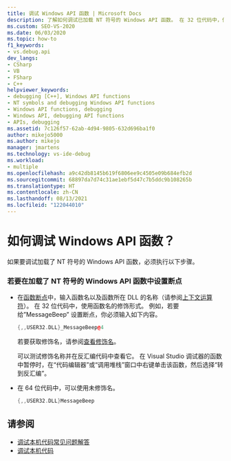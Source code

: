 ```yaml
---
title: 调试 Windows API 函数 | Microsoft Docs
description: 了解如何调试已加载 NT 符号的 Windows API 函数。 在 32 位代码中，使用函数名的修饰形式来设置断点。
ms.custom: SEO-VS-2020
ms.date: 06/03/2020
ms.topic: how-to
f1_keywords:
- vs.debug.api
dev_langs:
- CSharp
- VB
- FSharp
- C++
helpviewer_keywords:
- debugging [C++], Windows API functions
- NT symbols and debugging Windows API functions
- Windows API functions, debugging
- Windows API, debugging API functions
- APIs, debugging
ms.assetid: 7c126f57-62ab-4d94-9805-632d696ba1f0
author: mikejo5000
ms.author: mikejo
manager: jmartens
ms.technology: vs-ide-debug
ms.workload:
- multiple
ms.openlocfilehash: a9c42db8145b619f6806ee9c4505e09b684efb2d
ms.sourcegitcommit: 68897da7d74c31ae1ebf5d47c7b5ddc9b108265b
ms.translationtype: HT
ms.contentlocale: zh-CN
ms.lasthandoff: 08/13/2021
ms.locfileid: "122044010"
---
```

# <a name="how-can-i-debug-windows-api-functions"></a>如何调试 Windows API 函数？
如果要调试加载了 NT 符号的 Windows API 函数，必须执行以下步骤。

### <a name="to-set-a-breakpoint-on-a-windows-api-function-with-nt-symbols-loaded"></a>若要在加载了 NT 符号的 Windows API 函数中设置断点

- 在[函数断点](../debugger/using-breakpoints.md#BKMK_Set_a_breakpoint_in_a_source_file)中，输入函数名以及函数所在 DLL 的名称（请参阅[上下文运算符](../debugger/context-operator-cpp.md)）。 在 32 位代码中，使用函数名的修饰形式。 例如，若要给”MessageBeep” 设置断点，你必须输入如下内容。

    ```cpp
    {,,USER32.DLL}_MessageBeep@4
    ```

     若要获取修饰名，请参阅[查看修饰名](/previous-versions/5x49w699(v=vs.140))。

     可以测试修饰名称并在反汇编代码中查看它。 在 Visual Studio 调试器的函数中暂停时，在“代码编辑器”或“调用堆栈”窗口中右键单击该函数，然后选择“转到反汇编”。

- 在 64 位代码中，可以使用未修饰名。

    ```cpp
    {,,USER32.DLL}MessageBeep
    ```

## <a name="see-also"></a>请参阅
- [调试本机代码常见问题解答](../debugger/debugging-native-code-faqs.md)
- [调试本机代码](../debugger/debugging-native-code.md)

